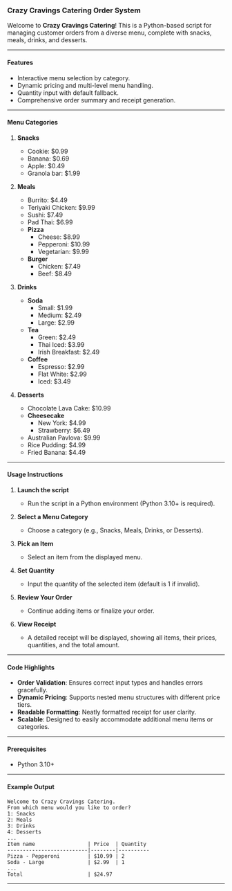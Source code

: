 ### Crazy Cravings Catering Order System

Welcome to **Crazy Cravings Catering**! This is a Python-based script for managing customer orders from a diverse menu, complete with snacks, meals, drinks, and desserts.

---

#### **Features**
- Interactive menu selection by category.
- Dynamic pricing and multi-level menu handling.
- Quantity input with default fallback.
- Comprehensive order summary and receipt generation.

---

#### **Menu Categories**
1. **Snacks**
   - Cookie: $0.99
   - Banana: $0.69
   - Apple: $0.49
   - Granola bar: $1.99

2. **Meals**
   - Burrito: $4.49
   - Teriyaki Chicken: $9.99
   - Sushi: $7.49
   - Pad Thai: $6.99
   - **Pizza**
     - Cheese: $8.99
     - Pepperoni: $10.99
     - Vegetarian: $9.99
   - **Burger**
     - Chicken: $7.49
     - Beef: $8.49

3. **Drinks**
   - **Soda**
     - Small: $1.99
     - Medium: $2.49
     - Large: $2.99
   - **Tea**
     - Green: $2.49
     - Thai Iced: $3.99
     - Irish Breakfast: $2.49
   - **Coffee**
     - Espresso: $2.99
     - Flat White: $2.99
     - Iced: $3.49

4. **Desserts**
   - Chocolate Lava Cake: $10.99
   - **Cheesecake**
     - New York: $4.99
     - Strawberry: $6.49
   - Australian Pavlova: $9.99
   - Rice Pudding: $4.99
   - Fried Banana: $4.49

---

#### **Usage Instructions**
1. **Launch the script**
   - Run the script in a Python environment (Python 3.10+ is required).

2. **Select a Menu Category**
   - Choose a category (e.g., Snacks, Meals, Drinks, or Desserts).

3. **Pick an Item**
   - Select an item from the displayed menu.

4. **Set Quantity**
   - Input the quantity of the selected item (default is 1 if invalid).

5. **Review Your Order**
   - Continue adding items or finalize your order.

6. **View Receipt**
   - A detailed receipt will be displayed, showing all items, their prices, quantities, and the total amount.

---

#### **Code Highlights**
- **Order Validation**: Ensures correct input types and handles errors gracefully.
- **Dynamic Pricing**: Supports nested menu structures with different price tiers.
- **Readable Formatting**: Neatly formatted receipt for user clarity.
- **Scalable**: Designed to easily accommodate additional menu items or categories.

---

#### **Prerequisites**
- Python 3.10+

---

#### **Example Output**
```
Welcome to Crazy Cravings Catering.
From which menu would you like to order?
1: Snacks
2: Meals
3: Drinks
4: Desserts
...
Item name                 | Price  | Quantity
--------------------------|--------|----------
Pizza - Pepperoni         | $10.99 | 2
Soda - Large              | $2.99  | 1
...
Total                     | $24.97
```

---
